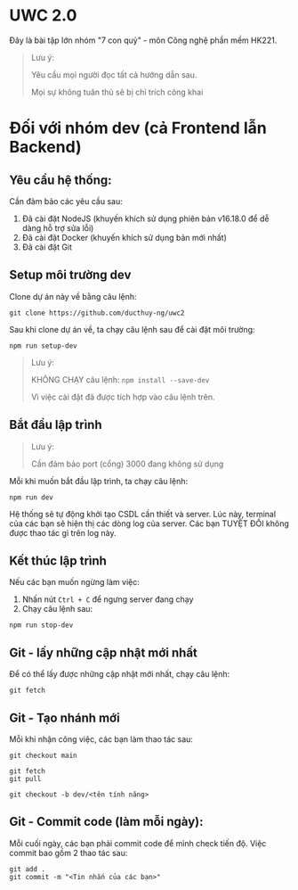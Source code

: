 # UWC 2.0

Đây là bài tập lớn nhóm "7 con quỷ" - môn Công nghệ phần mềm HK221.

> Lưu ý:
>
> Yêu cầu mọi người đọc tất cả hướng dẫn sau.
>
> Mọi sự không tuân thủ sẽ bị chỉ trích công khai

# Đối với nhóm dev (cả Frontend lẫn Backend)

## Yêu cầu hệ thống:

Cần đảm bảo các yêu cầu sau:

1. Đã cài đặt NodeJS (khuyến khích sử dụng phiên bản v16.18.0 để dễ dàng hỗ trợ sửa lỗi)
2. Đã cài đặt Docker (khuyến khích sử dụng bản mới nhất)
3. Đã cài đặt Git

## Setup môi trường dev

Clone dự án này về bằng câu lệnh:

```shell
git clone https://github.com/ducthuy-ng/uwc2
```

Sau khi clone dự án về, ta chạy câu lệnh sau để cài đặt môi trường:

```shell
npm run setup-dev
```

> Lưu ý:
>
> KHÔNG CHẠY câu lệnh: `npm install --save-dev`
>
> Vì việc cài đặt đã được tích hợp vào câu lệnh trên.

## Bắt đầu lập trình

> Lưu ý:
>
> Cần đảm bảo port (cổng) 3000 đang không sử dụng

Mỗi khi muốn bắt đầu lập trình, ta chạy câu lệnh:

```shell
npm run dev
```

Hệ thống sẽ tự động khởi tạo CSDL cần thiết và server.
Lúc này, terminal của các bạn sẽ hiện thị các dòng log của server.
Các bạn TUYỆT ĐỐI không được thao tác gì trên log này.

## Kết thúc lập trình

Nếu các bạn muốn ngừng làm việc:

1. Nhấn nút `Ctrl + C` để ngưng server đang chạy
2. Chạy câu lệnh sau:

```shell
npm run stop-dev
```

## Git - lấy những cập nhật mới nhất

Để có thể lấy được những cập nhật mới nhất, chạy câu lệnh:

```shell
git fetch
```

## Git - Tạo nhánh mới

Mỗi khi nhận công việc, các bạn làm thao tác sau:

```shell
git checkout main

git fetch
git pull

git checkout -b dev/<tên tính năng>
```

## Git - Commit code (làm mỗi ngày):

Mỗi cuối ngày, các bạn phải commit code để mình check tiến độ.
Việc commit bao gồm 2 thao tác sau:

```shell
git add .
git commit -m "<Tin nhắn của các bạn>"
```
